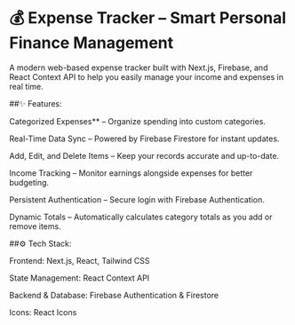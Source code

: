 # 💰 Expense Tracker – Smart Personal Finance Management
A modern web-based expense tracker built with Next.js, Firebase, and React Context API to help you easily manage your income and expenses in real time.

##✨ Features:

Categorized Expenses** – Organize spending into custom categories.

Real-Time Data Sync – Powered by Firebase Firestore for instant updates.

Add, Edit, and Delete Items – Keep your records accurate and up-to-date.

Income Tracking – Monitor earnings alongside expenses for better budgeting.

Persistent Authentication – Secure login with Firebase Authentication.

Dynamic Totals – Automatically calculates category totals as you add or remove items.


##⚙️ Tech Stack:

Frontend: Next.js, React, Tailwind CSS

State Management: React Context API

Backend & Database: Firebase Authentication & Firestore

Icons: React Icons
